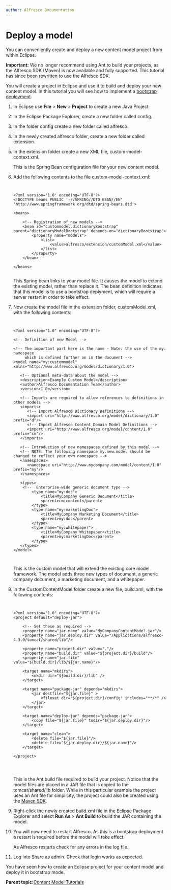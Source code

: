 ```yaml
---
author: Alfresco Documentation
---
```


# Deploy a model

You can conveniently create and deploy a new content model project from within Eclipse.

**Important:** We no longer recommend using Ant to build your projects, as the Alfresco SDK \(Maven\) is now available and fully supported. This tutorial has since [been rewritten](http://docs.alfresco.com/5.1/tasks/dev-extensions-content-models-tutorials-deploy-model.html) to use the Alfresco SDK.

You will create a project in Eclipse and use it to build and deploy your new content model. In this tutorial you will see how to implement a [bootstrap deployment](deploy-bootstrap.md).

1.  In Eclipse use **File** \> **New** \> **Project** to create a new Java Project.

2.  In the Eclipse Package Explorer, create a new folder called config.

3.  In the folder config create a new folder called alfresco.

4.  In the newly created alfresco folder, create a new folder called extension.

5.  In the extension folder create a new XML file, custom-model-context.xml.

    This is the Spring Bean configuration file for your new content model.

6.  Add the following contents to the file custom-model-context.xml:

    ```
    
                            
    <?xml version='1.0' encoding='UTF-8'?>
    <!DOCTYPE beans PUBLIC '-//SPRING//DTD BEAN//EN' 'http://www.springframework.org/dtd/spring-beans.dtd'>
     
    <beans>
    
        <!-- Registration of new models -->	
        <bean id="custommodel.dictionaryBootstrap" parent="dictionaryModelBootstrap" depends-on="dictionaryBootstrap">
            <property name="models">
                <list>
                    <value>alfresco/extension/customModel.xml</value>
                </list>
            </property>
        </bean>
              
    </beans>
                        
    ```

    This Spring bean links to your model file. It causes the model to extend the existing model, rather than replace it. The bean definition indicates that this model is to use a bootstrap deplyment, which will require a server restart in order to take effect.

7.  Now create the model file in the extension folder, customModel.xml, with the following contents:

    ```
    
                            
    <?xml version="1.0" encoding="UTF-8"?>
    
    <!-- Definition of new Model -->
    
    <!-- The important part here is the name - Note: the use of the my: namespace
         which is defined further on in the document -->
    <model name="my:custommodel" xmlns="http://www.alfresco.org/model/dictionary/1.0">
    
       <!-- Optional meta-data about the model -->   
       <description>Example Custom Model</description>
       <author>Alfresco Documentation Team</author>
       <version>1.0</version>
    
       <!-- Imports are required to allow references to definitions in other models -->   
       <imports>
       	  <!-- Import Alfresco Dictionary Definitions -->
          <import uri="http://www.alfresco.org/model/dictionary/1.0" prefix="d"/>
          <!-- Import Alfresco Content Domain Model Definitions -->
          <import uri="http://www.alfresco.org/model/content/1.0" prefix="cm"/>
       </imports>
    
       <!-- Introduction of new namespaces defined by this model -->
       <!-- NOTE: The following namespace my.new.model should be changed to reflect your own namespace -->
       <namespaces>
          <namespace uri="http://www.mycompany.com/model/content/1.0" prefix="my"/>
       </namespaces>
       
       <types>
       	<!--  Enterprise-wide generic document type -->
       		<type name="my:doc">
       			<title>MyCompany Generic Document</title>
       			<parent>cm:content</parent>    
       		</type>    
       		<type name="my:marketingDoc">
       			<title>MyCompany Marketing Document</title>
       			<parent>my:doc</parent>    
       		</type>    
       		<type name="my:whitepaper">
       			<title>MyCompany Whitepaper</title>
       			<parent>my:marketingDoc</parent>    
       		</type>    		
       </types>
    </model>                        
                            
                        
    ```

    This is the custom model that will extend the existing core model framework. The model adds three new types of document, a generic company document, a marketing document, and a whitepaper.

8.  In the CustomContentModel folder create a new file, build.xml, with the following contents:

    ```
    
                            
    <?xml version="1.0" encoding="UTF-8"?>
    <project default="deploy-jar">
    
    	<!-- Set these as required -->
    	<property name="jar.name" value="MyCompanyContentModel.jar"/>	
    	<property name="jar.deploy.dir" value="/Applications/alfresco-4.3.0/tomcat/shared/lib"/>	
    
    	<property name="project.dir" value="."/>
    	<property name="build.dir" value="${project.dir}/build"/>
    	<property name="jar.file" value="${build.dir}/lib/${jar.name}"/>
    
    	<target name="mkdirs">
    		<mkdir dir="${build.dir}/lib" />
    	</target>
    	
    	<target name="package-jar" depends="mkdirs">
    		<jar destfile="${jar.file}" >
    			<fileset dir="${project.dir}/config" includes="**/*" />
    		</jar>
    	</target>
    	
    	<target name="deploy-jar" depends="package-jar">
    		<copy file="${jar.file}" todir="${jar.deploy.dir}"/> 
    	</target>
    	
    	<target name="clean">
    		<delete file="${jar.file}"/>
    		<delete file="${jar.deploy.dir}/${jar.name}"/>
    	</target>
    
    </project>
                            
                            
                        
    ```

    This is the Ant build file required to build your project. Notice that the model files are placed in a JAR file that is copied to the tomcat/shared/lib folder. While in this particular example the project uses an Ant file for simplicity, the project could also be created using the [Maven SDK](../concepts/alfresco-sdk-intro.md).

9.  Right-click the newly created build.xml file in the Eclipse Package Explorer and select **Run As** \> **Ant Build** to build the JAR containing the model.

10. You will now need to restart Alfresco. As this is a bootstrap deployment a restart is required before the model will take effect.

    As Alfresco restarts check for any errors in the log file.

11. Log into Share as admin. Check that login works as expected.


You have seen how to create an Eclipse project for your content model and deploy it in bootstrap mode.

**Parent topic:**[Content Model Tutorials](../concepts/dev-extensions-content-models-tutorials-intro.md)

